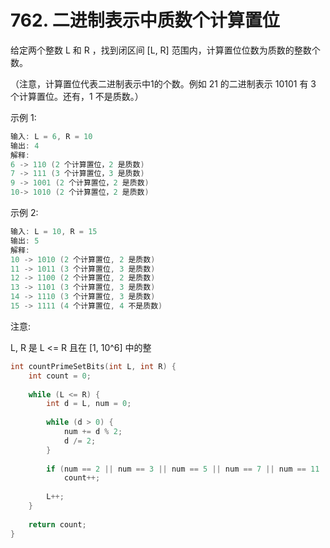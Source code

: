 # 762. 二进制表示中质数个计算置位

给定两个整数 L 和 R ，找到闭区间 [L, R] 范围内，计算置位位数为质数的整数个数。

（注意，计算置位代表二进制表示中1的个数。例如 21 的二进制表示 10101 有 3 个计算置位。还有，1 不是质数。）

示例 1:

```c
输入: L = 6, R = 10
输出: 4
解释:
6 -> 110 (2 个计算置位，2 是质数)
7 -> 111 (3 个计算置位，3 是质数)
9 -> 1001 (2 个计算置位，2 是质数)
10-> 1010 (2 个计算置位，2 是质数)
```


示例 2:

```c
输入: L = 10, R = 15
输出: 5
解释:
10 -> 1010 (2 个计算置位, 2 是质数)
11 -> 1011 (3 个计算置位, 3 是质数)
12 -> 1100 (2 个计算置位, 2 是质数)
13 -> 1101 (3 个计算置位, 3 是质数)
14 -> 1110 (3 个计算置位, 3 是质数)
15 -> 1111 (4 个计算置位, 4 不是质数)
```


注意:

L, R 是 L <= R 且在 [1, 10^6] 中的整

```c
int countPrimeSetBits(int L, int R) {
    int count = 0;
    
    while (L <= R) {
        int d = L, num = 0;
        
        while (d > 0) {
            num += d % 2;
            d /= 2;
        }
    
        if (num == 2 || num == 3 || num == 5 || num == 7 || num == 11 || num == 13 || num == 17 || num == 19)
            count++;
            
        L++;
    }
    
    return count;
}
```

